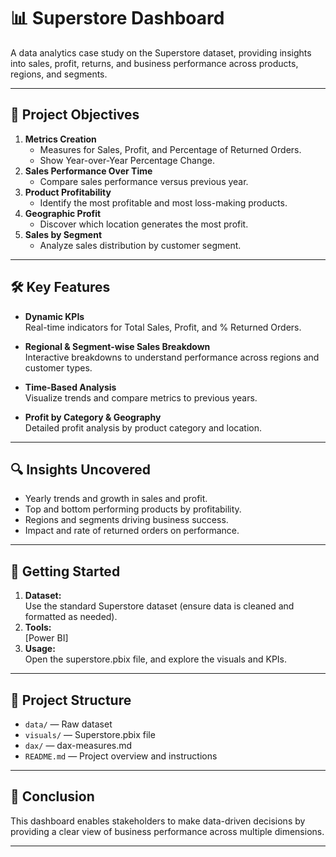 # 📊 Superstore Dashboard

A data analytics case study on the Superstore dataset, providing insights into sales, profit, returns, and business performance across products, regions, and segments.

---

## 🎯 Project Objectives

1. **Metrics Creation**
    - Measures for Sales, Profit, and Percentage of Returned Orders.
    - Show Year-over-Year Percentage Change.
2. **Sales Performance Over Time**
    - Compare sales performance versus previous year.
3. **Product Profitability**
    - Identify the most profitable and most loss-making products.
4. **Geographic Profit**
    - Discover which location generates the most profit.
5. **Sales by Segment**
    - Analyze sales distribution by customer segment.

---

## 🛠️ Key Features

- **Dynamic KPIs**  
  Real-time indicators for Total Sales, Profit, and % Returned Orders.

- **Regional & Segment-wise Sales Breakdown**  
  Interactive breakdowns to understand performance across regions and customer types.

- **Time-Based Analysis**  
  Visualize trends and compare metrics to previous years.

- **Profit by Category & Geography**  
  Detailed profit analysis by product category and location.

---

## 🔍 Insights Uncovered

- Yearly trends and growth in sales and profit.
- Top and bottom performing products by profitability.
- Regions and segments driving business success.
- Impact and rate of returned orders on performance.

---

## 🚀 Getting Started

1. **Dataset:**  
   Use the standard Superstore dataset (ensure data is cleaned and formatted as needed).
2. **Tools:**  
   [Power BI]
3. **Usage:**  
   Open the superstore.pbix file, and explore the visuals and KPIs.

---
## 📁 Project Structure

- `data/` &mdash; Raw dataset  
- `visuals/` &mdash; Superstore.pbix file 
- `dax/` &mdash; dax-measures.md  
- `README.md` &mdash; Project overview and instructions

---

## 📝 Conclusion

This dashboard enables stakeholders to make data-driven decisions by providing a clear view of business performance across multiple dimensions.

---
